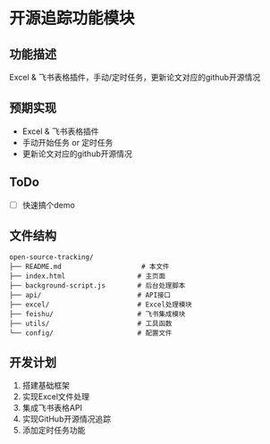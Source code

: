 # 开源追踪功能模块

## 功能描述
Excel & 飞书表格插件，手动/定时任务，更新论文对应的github开源情况

## 预期实现
- Excel & 飞书表格插件
- 手动开始任务 or 定时任务
- 更新论文对应的github开源情况

## ToDo
- [ ] 快速搞个demo

## 文件结构
```
open-source-tracking/
├── README.md                    # 本文件
├── index.html                  # 主页面
├── background-script.js        # 后台处理脚本
├── api/                        # API接口
├── excel/                      # Excel处理模块
├── feishu/                     # 飞书集成模块
├── utils/                      # 工具函数
└── config/                     # 配置文件
```

## 开发计划
1. 搭建基础框架
2. 实现Excel文件处理
3. 集成飞书表格API
4. 实现GitHub开源情况追踪
5. 添加定时任务功能
